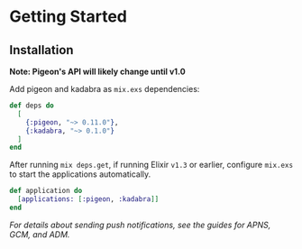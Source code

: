 # Getting Started

## Installation
**Note: Pigeon's API will likely change until v1.0**

Add pigeon and kadabra as `mix.exs` dependencies:
  ```elixir
  def deps do
    [
      {:pigeon, "~> 0.11.0"},
      {:kadabra, "~> 0.1.0"}
    ]
  end
  ```
  
After running `mix deps.get`, if running Elixir `v1.3` or earlier, configure `mix.exs`
to start the applications automatically.
  ```elixir
  def application do
    [applications: [:pigeon, :kadabra]]
  end
  ```

*For details about sending push notifications, see the guides for APNS, GCM, and ADM.*
